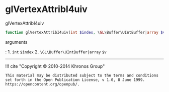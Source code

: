 # glVertexAttribI4uiv
glVertexAttribI4uiv

```php
function glVertexAttribI4uiv(int $index, \GL\Buffer\UIntBuffer|array $v) : void
```



arguments

:    1. `int` `$index` 
    2. `\GL\Buffer\UIntBuffer|array` `$v` 



---
     

!!! cite "Copyright © 2010-2014 Khronos Group"

    This material may be distributed subject to the terms and conditions set forth in the Open Publication License, v 1.0, 8 June 1999. https://opencontent.org/openpub/.